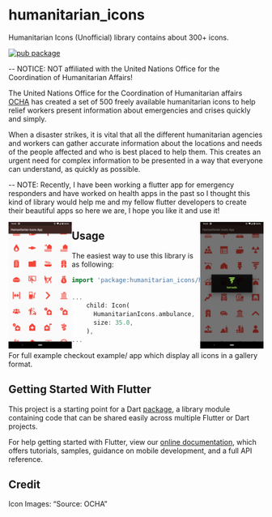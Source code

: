 # humanitarian_icons

Humanitarian Icons (Unofficial) library contains about 300+ icons.

[![pub package](https://img.shields.io/pub/v/humanitarian_icons.svg)](https://pub.dev/packages/humanitarian_icons)

-- NOTICE: NOT affiliated with the United Nations Office for the Coordination of Humanitarian Affairs!

The United Nations Office for the Coordination of Humanitarian affairs [OCHA](https://www.unocha.org/story/ocha-launches-500-free-humanitarian-symbols) has created a set of 500 freely available humanitarian icons to help relief workers present information about emergencies and crises quickly and simply.

When a disaster strikes, it is vital that all the different humanitarian agencies and workers can gather accurate information about the locations and needs of the people affected and who is best placed to help them. This creates an urgent need for complex information to be presented in a way that everyone can understand, as quickly as possible.

-- NOTE: Recently, I have been working a flutter app for emergency responders and have worked on health apps in the past so I thought this kind of library would help me and my fellow flutter developers to create their beautiful apps so here we are, I hope you like it and use it!

<img align="left" src="https://github.com/dhruvilp/humanitarian_icons/blob/main/screenshots/screenshot_1.png" height="250em" />
<img align="right" src="https://github.com/dhruvilp/humanitarian_icons/blob/main/screenshots/screenshot_2.png" height="250em" />

## Usage

The easiest way to use this library is as following:

```dart
import 'package:humanitarian_icons/humanitarian_icons.dart';

...
    child: Icon(
      HumanitarianIcons.ambulance,
      size: 35.0,
    ),
...
```

For full example checkout example/ app which display all icons in a gallery format.

## Getting Started With Flutter

This project is a starting point for a Dart
[package](https://flutter.dev/developing-packages/),
a library module containing code that can be shared easily across
multiple Flutter or Dart projects.

For help getting started with Flutter, view our 
[online documentation](https://flutter.dev/docs), which offers tutorials, 
samples, guidance on mobile development, and a full API reference.

## Credit

Icon Images: “Source: OCHA”
